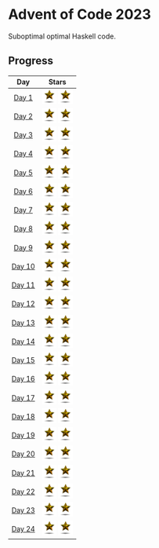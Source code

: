 # Advent of Code 2023

Suboptimal optimal Haskell code.

## Progress

| Day   | Stars |
| :---: | :---: |
| [Day 1](./Day%201/1.hs) | <img src="./star.gif" width="30"> <img src="./star.gif" width="30"> |
| [Day 2](./Day%202/2.hs) | <img src="./star.gif" width="30"> <img src="./star.gif" width="30"> |
| [Day 3](./Day%203/3.hs) | <img src="./star.gif" width="30"> <img src="./star.gif" width="30"> |
| [Day 4](./Day%204/4.hs) | <img src="./star.gif" width="30"> <img src="./star.gif" width="30"> |
| [Day 5](./Day%205/5.hs) | <img src="./star.gif" width="30"> <img src="./star.gif" width="30"> |
| [Day 6](./Day%206/6.hs) | <img src="./star.gif" width="30"> <img src="./star.gif" width="30"> |
| [Day 7](./Day%207/7.hs) | <img src="./star.gif" width="30"> <img src="./star.gif" width="30"> |
| [Day 8](./Day%208/8.hs) | <img src="./star.gif" width="30"> <img src="./star.gif" width="30"> |
| [Day 9](./Day%209/9.hs) | <img src="./star.gif" width="30"> <img src="./star.gif" width="30"> |
| [Day 10](./Day%2010/10.hs) | <img src="./star.gif" width="30"> <img src="./star.gif" width="30"> |
| [Day 11](./Day%2011/11.hs) | <img src="./star.gif" width="30"> <img src="./star.gif" width="30"> |
| [Day 12](./Day%2012/12.hs) | <img src="./star.gif" width="30"> <img src="./star.gif" width="30"> |
| [Day 13](./Day%2013/13.hs) | <img src="./star.gif" width="30"> <img src="./star.gif" width="30"> |
| [Day 14](./Day%2014/14.hs) | <img src="./star.gif" width="30"> <img src="./star.gif" width="30"> |
| [Day 15](./Day%2015/15.hs) | <img src="./star.gif" width="30"> <img src="./star.gif" width="30"> |
| [Day 16](./Day%2016/16.hs) | <img src="./star.gif" width="30"> <img src="./star.gif" width="30"> |
| [Day 17](./Day%2017/17.hs) | <img src="./star.gif" width="30"> <img src="./star.gif" width="30"> |
| [Day 18](./Day%2018/18.hs) | <img src="./star.gif" width="30"> <img src="./star.gif" width="30"> |
| [Day 19](./Day%2019/19.hs) | <img src="./star.gif" width="30"> <img src="./star.gif" width="30"> |
| [Day 20](./Day%2020/20.hs) | <img src="./star.gif" width="30"> <img src="./star.gif" width="30"> |
| [Day 21](./Day%2021/21.hs) | <img src="./star.gif" width="30"> <img src="./star.gif" width="30"> |
| [Day 22](./Day%2022/22.hs) | <img src="./star.gif" width="30"> <img src="./star.gif" width="30"> |
| [Day 23](./Day%2023/23.hs) | <img src="./star.gif" width="30"> <img src="./star.gif" width="30"> |
| [Day 24](./Day%2023/23.hs) | <img src="./star.gif" width="30"> <img src="./star.gif" width="30"> |